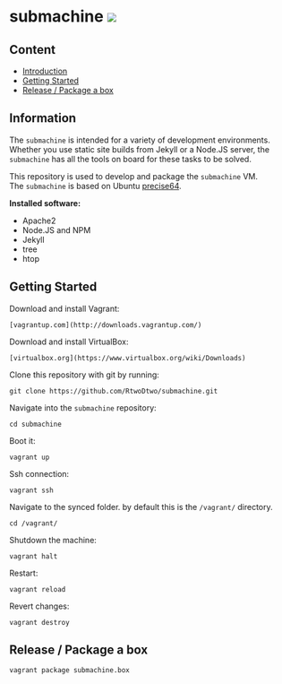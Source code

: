 # submachine ![](http://upload.wikimedia.org/wikipedia/commons/thumb/c/c4/Alcubierre.png/330px-Alcubierre.png)


## Content
- [Introduction](#information)
- [Getting Started](#getting-started)
- [Release / Package a box](#release--package-a-box)


## Information
The ```submachine``` is intended for a variety of development environments.  
Whether you use static site builds from Jekyll or a Node.JS server, the ```submachine``` has all the tools on board for these tasks to be solved.  
  
This repository is used to develop and package the ```submachine``` VM.  
The ```submachine``` is based on Ubuntu [precise64](http://files.vagrantup.com/precise64.box).  

**Installed software:**
- Apache2
- Node.JS and NPM
- Jekyll
- tree
- htop


## Getting Started

Download and install Vagrant:  
        
    [vagrantup.com](http://downloads.vagrantup.com/)
    
Download and install VirtualBox:

    [virtualbox.org](https://www.virtualbox.org/wiki/Downloads)

Clone this repository with git by running:

    git clone https://github.com/RtwoDtwo/submachine.git

Navigate into the ```submachine``` repository:

    cd submachine

Boot it:

    vagrant up

Ssh connection:

    vagrant ssh

Navigate to the synced folder. by default this is the ```/vagrant/``` directory.

    cd /vagrant/

Shutdown the machine:

    vagrant halt

Restart:

    vagrant reload

Revert changes:

    vagrant destroy


## Release / Package a box

    vagrant package submachine.box
